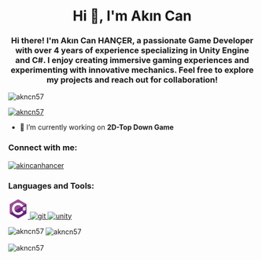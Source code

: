 <h1 align="center">Hi 👋, I'm Akın Can</h1>
<h3 align="center">Hi there! I'm Akın Can HANÇER, a passionate Game Developer with over 4 years of experience specializing in Unity Engine and C#. I enjoy creating immersive gaming experiences and experimenting with innovative mechanics. Feel free to explore my projects and reach out for collaboration!</h3>

<p align="left"> <img src="https://komarev.com/ghpvc/?username=akncn57&label=Profile%20views&color=0e75b6&style=flat" alt="akncn57" /> </p>

<p align="left"> <a href="https://github.com/ryo-ma/github-profile-trophy"><img src="https://github-profile-trophy.vercel.app/?username=akncn57" alt="akncn57" /></a> </p>

- 🔭 I’m currently working on **2D-Top Down Game**

<h3 align="left">Connect with me:</h3>
<p align="left">
<a href="https://linkedin.com/in/akincanhancer" target="blank"><img align="center" src="https://raw.githubusercontent.com/rahuldkjain/github-profile-readme-generator/master/src/images/icons/Social/linked-in-alt.svg" alt="akincanhancer" height="30" width="40" /></a>
</p>

<h3 align="left">Languages and Tools:</h3>
<p align="left"> <a href="https://www.w3schools.com/cs/" target="_blank" rel="noreferrer"> <img src="https://raw.githubusercontent.com/devicons/devicon/master/icons/csharp/csharp-original.svg" alt="csharp" width="40" height="40"/> </a> <a href="https://git-scm.com/" target="_blank" rel="noreferrer"> <img src="https://www.vectorlogo.zone/logos/git-scm/git-scm-icon.svg" alt="git" width="40" height="40"/> </a> <a href="https://unity.com/" target="_blank" rel="noreferrer"> <img src="https://www.vectorlogo.zone/logos/unity3d/unity3d-icon.svg" alt="unity" width="40" height="40"/> </a> </p>

<p><img align="left" src="https://github-readme-stats.vercel.app/api/top-langs?username=akncn57&show_icons=true&locale=en&layout=compact" alt="akncn57" /></p>

<p>&nbsp;<img align="center" src="https://github-readme-stats.vercel.app/api?username=akncn57&show_icons=true&locale=en" alt="akncn57" /></p>

<p><img align="center" src="https://github-readme-streak-stats.herokuapp.com/?user=akncn57&" alt="akncn57" /></p>
